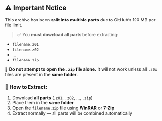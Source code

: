 ## ⚠️ Important Notice 

This archive has been **split into multiple parts** due to GitHub’s 100 MB per file limit.

> ✅ You **must download all parts** before extracting:
- `filename.z01`  
- `filename.z02`  
- ...  
- `filename.zip`

🛑 **Do not attempt to open the `.zip` file alone.** It will not work unless all `.z0x` files are present in the **same folder**.

### 🧩 How to Extract:
1. Download **all parts** (`.z01`, `.z02`, ..., `.zip`)  
2. Place them in the **same folder**  
3. Open the `filename.zip` file using **WinRAR** or **7-Zip**  
4. Extract normally — all parts will be combined automatically
